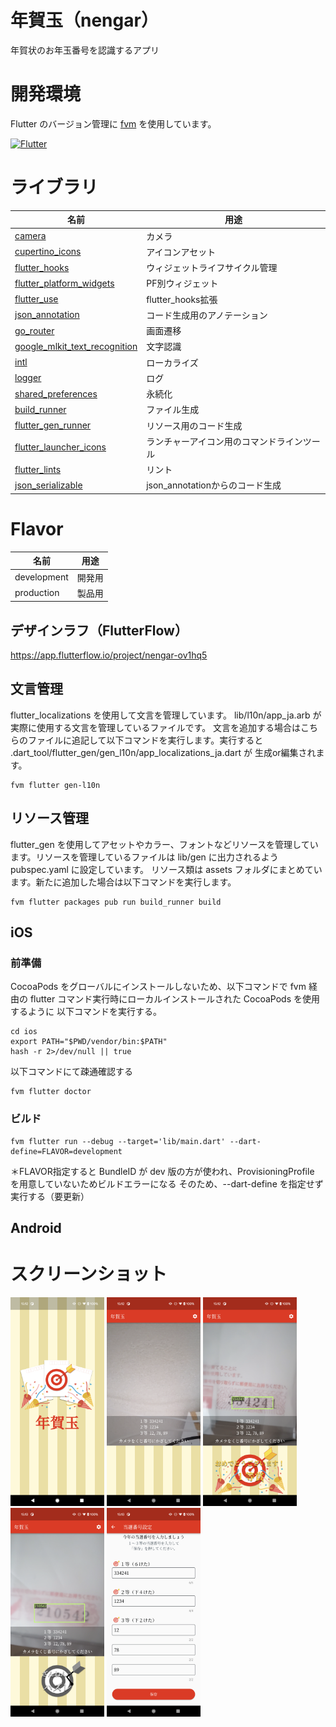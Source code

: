 # 年賀玉（nengar）

年賀状のお年玉番号を認識するアプリ

# 開発環境
Flutter のバージョン管理に [fvm](https://github.com/fluttertools/fvm) を使用しています。

[![Flutter](https://img.shields.io/badge/Flutter-3.7.0-aqua.svg)](https://developer.apple.com/jp/xcode/)

# ライブラリ

| 名前 | 用途 |
|-----|-----|
| [camera](https://pub.dev/packages/camera) | カメラ |
| [cupertino_icons](https://pub.dev/packages/cupertino_icons) | アイコンアセット |
| [flutter_hooks](https://pub.dev/packages/flutter_hooks) | ウィジェットライフサイクル管理 |
| [flutter_platform_widgets](https://pub.dev/packages/flutter_platform_widgets) | PF別ウィジェット |
| [flutter_use](https://pub.dev/packages/flutter_use) | flutter_hooks拡張 |
| [json_annotation](https://pub.dev/packages/json_annotation) | コード生成用のアノテーション |
| [go_router](https://pub.dev/packages/go_router) | 画面遷移 |
| [google_mlkit_text_recognition](https://pub.dev/packages/google_mlkit_text_recognition) | 文字認識 |
| [intl](https://pub.dev/packages/intl) | ローカライズ |
| [logger](https://pub.dev/packages/logger) | ログ |
| [shared_preferences](https://pub.dev/packages/shared_preferences) | 永続化 |
| [build_runner](https://pub.dev/packages/build_runner) | ファイル生成 |
| [flutter_gen_runner](https://pub.dev/packages/flutter_gen_runner) | リソース用のコード生成 |
| [flutter_launcher_icons](https://pub.dev/packages/flutter_launcher_icons) | ランチャーアイコン用のコマンドラインツール |
| [flutter_lints](https://pub.dev/packages/flutter_lints) | リント |
| [json_serializable](https://pub.dev/packages/json_serializable) | json_annotationからのコード生成 |

# Flavor

| 名前 | 用途 |
|---|---|
| development | 開発用 |
| production | 製品用 |

## デザインラフ（FlutterFlow）

https://app.flutterflow.io/project/nengar-ov1hq5

## 文言管理

flutter_localizations を使用して文言を管理しています。 lib/l10n/app_ja.arb が実際に使用する文言を管理しているファイルです。
文言を追加する場合はこちらのファイルに追記して以下コマンドを実行します。実行すると .dart_tool/flutter_gen/gen_l10n/app_localizations_ja.dart
が 生成or編集されます。

```
fvm flutter gen-l10n
```

## リソース管理

flutter_gen を使用してアセットやカラー、フォントなどリソースを管理しています。リソースを管理しているファイルは lib/gen に出力されるよう pubspec.yaml
に設定しています。 リソース類は assets フォルダにまとめています。新たに追加した場合は以下コマンドを実行します。

```
fvm flutter packages pub run build_runner build
```

## iOS

### 前準備

CocoaPods をグローバルにインストールしないため、以下コマンドで fvm 経由の flutter コマンド実行時にローカルインストールされた CocoaPods を使用するように
以下コマンドを実行する。

```
cd ios
export PATH="$PWD/vendor/bin:$PATH"
hash -r 2>/dev/null || true 
```

以下コマンドにて疎通確認する

```
fvm flutter doctor
```

### ビルド

```
fvm flutter run --debug --target='lib/main.dart' --dart-define=FLAVOR=development
```

＊FLAVOR指定すると BundleID が dev 版の方が使われ、ProvisioningProfile を用意していないためビルドエラーになる そのため、--dart-define
を指定せず実行する（要更新）

## Android

# スクリーンショット

<img src="screenshot/1_splash.png" width="150"> <img src="screenshot/2_recognize_01.png" width="150"> <img src="screenshot/3_recognize_02.png" width="150"> <img src="screenshot/4_recognize_03.png" width="150"> <img src="screenshot/5_edit.png" width="150">